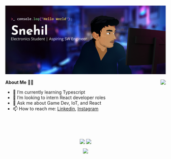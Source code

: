 <!--
**SneakySensei/SneakySensei** is a ✨ _special_ ✨ repository because its `README.md` (this file) appears on your GitHub profile.

Here are some ideas to get you started:

- 🔭 I’m currently working on ...
- 🌱 I’m currently learning ...
- 👯 I’m looking to collaborate on ...
- 🤔 I’m looking for help with ...
- 💬 Ask me about ...
- 📫 How to reach me: ...
- 😄 Pronouns: ...
- ⚡ Fun fact: ...
-->
<p align="center">
<img src="https://raw.githubusercontent.com/SneakySensei/SneakySensei/master/HeaderVectorUltrawide.jpg" />
</p>

<img align="right" src="https://github-readme-streak-stats.herokuapp.com/?user=SneakySensei&theme=tokyonight_duo" />

**About Me** 👨‍🎓
- 🌱 I’m currently learning Typescript
- 👯 I’m looking to intern React developer roles
- 💬 Ask me about Game Dev, IoT, and React
- 📫 How to reach me: <a href="https://www.linkedin.com/in/snehilcodes/">Linkedin</a>, <a href="https://www.instagram.com/sneakysensei/">Instagram</a>

<br><br><br>

<p align="center">
  <img align="center" src="https://github-readme-stats.vercel.app/api?username=sneakysensei&theme=tokyonight&count_private=true&include_all_commits=true&show_icons=true&custom_title=%23%20GitHub%20Stats%20%E2%9C%85" width="460" />
  <img align="center" src="https://github-readme-stats.vercel.app/api/top-langs/?username=sneakysensei&theme=tokyonight&layout=compact&langs_count=10&custom_title=%23%20Most%20Used%20Languages%20%F0%9F%91%A8%F0%9F%8F%BD%E2%80%8D%F0%9F%92%BB" />
</p>

<p align="center">
<img src="https://komarev.com/ghpvc/?username=SneakySensei&color=bb54ff&label=Profile%20visits&style=flat-square" />
</p>
